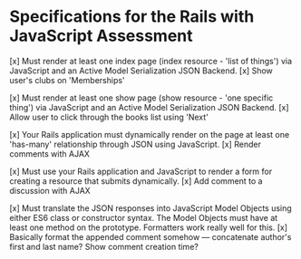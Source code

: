 # Specifications for the Rails with JavaScript Assessment

[x] Must render at least one index page (index resource - 'list of things') via JavaScript and an Active Model Serialization JSON Backend.
    <!-- For example: in a blog domain with users and posts, you might display the index of the user's posts on the users show page, fetching the posts via a AJAX GET request, with the backend rendering the posts in JSON format, and then appending the posts to the page. -->
    [x] Show user's clubs on 'Memberships'

[x] Must render at least one show page (show resource - 'one specific thing') via JavaScript and an Active Model Serialization JSON Backend.
    <!-- Borrowing from the previous blog domain example, you might allow a user to sift through the posts by clicking a 'Next' button on the posts show page, with the next post being fetched via AJAX and rendered through JavaScript. -->
    [x] Allow user to click through the books list using 'Next'

[x] Your Rails application must dynamically render on the page at least one 'has-many' relationship through JSON using JavaScript.
    <!-- In the previous blog domain example, if each of the posts has many comments, you could render those comments as well on that post's show page. -->
    [x] Render comments with AJAX

[x] Must use your Rails application and JavaScript to render a form for creating a resource that submits dynamically.
    <!-- In the blog domain example, a user might be able to add a comment to a post, and the comment would be serialized, and submitted via an AJAX POST request, with the response being the new object in JSON and then appending that new comment to the DOM using JavaScript (ES6 Template Literals can help out a lot with this). -->
    [x] Add comment to a discussion with AJAX
        
[x] Must translate the JSON responses into JavaScript Model Objects using either ES6 class or constructor syntax. The Model Objects must have at least one method on the prototype. Formatters work really well for this.
    <!-- Borrowing from the blog domain example, instead of plainly taking the JSON response of the newly created comment and appending it to the DOM, you would create a Comment prototype object and add a function to that prototype to perhaps concatenate (format) the comment's author's first and last name. You would then use the object to append the comment information to the DOM. -->
    [x] Basically format the appended comment somehow — concatenate author's first and last name? Show comment creation time? 

<!-- 
[] Update README.md
    [] Especially on installation — not just for users but also for developers who want to develop on the platform.
    [] Add demo video if possible? Or instructions and functionalities. Refer to App Store apps if necessary. -->